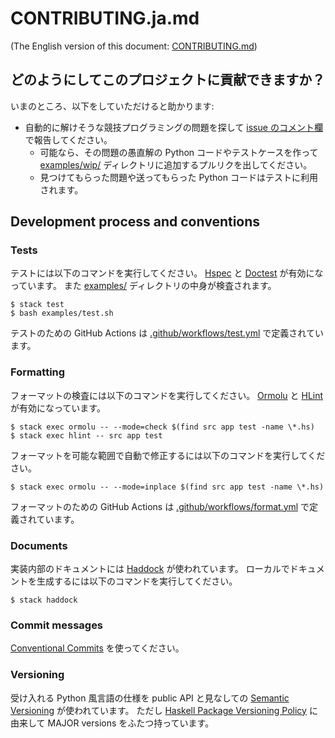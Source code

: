 # CONTRIBUTING.ja.md

(The English version of this document: [CONTRIBUTING.md](https://github.com/kmyk/Jikka/blob/master/CONTRIBUTING.md))

## どのようにしてこのプロジェクトに貢献できますか？

いまのところ、以下をしていただけると助かります:

- 自動的に解けそうな競技プログラミングの問題を探して [issue のコメント欄](https://github.com/kmyk/Jikka/issues/25)で報告してください。
  - 可能なら、その問題の愚直解の Python コードやテストケースを作って [examples/wip/](https://github.com/kmyk/Jikka/tree/master/examples/wip) ディレクトリに追加するプルリクを出してください。
  - 見つけてもらった問題や送ってもらった Python コードはテストに利用されます。

## Development process and conventions

### Tests

テストには以下のコマンドを実行してください。
[Hspec](https://hspec.github.io/) と [Doctest](https://hackage.haskell.org/package/doctest) が有効になっています。
また [examples/](https://github.com/kmyk/Jikka/tree/master/examples) ディレクトリの中身が検査されます。

```console
$ stack test
$ bash examples/test.sh
```

テストのための GitHub Actions は [.github/workflows/test.yml](https://github.com/kmyk/Jikka/blob/master/.github/workflows/test.yml) で定義されています。

### Formatting

フォーマットの検査には以下のコマンドを実行してください。
[Ormolu](https://github.com/tweag/ormolu) と [HLint](https://github.com/ndmitchell/hlint) が有効になっています。

```console
$ stack exec ormolu -- --mode=check $(find src app test -name \*.hs)
$ stack exec hlint -- src app test
```

フォーマットを可能な範囲で自動で修正するには以下のコマンドを実行してください。

```console
$ stack exec ormolu -- --mode=inplace $(find src app test -name \*.hs)
```

フォーマットのための GitHub Actions は [.github/workflows/format.yml](https://github.com/kmyk/Jikka/blob/master/.github/workflows/format.yml) で定義されています。

### Documents

実装内部のドキュメントには [Haddock](https://www.haskell.org/haddock/) が使われています。
ローカルでドキュメントを生成するには以下のコマンドを実行してください。

```console
$ stack haddock
```

### Commit messages

[Conventional Commits](https://www.conventionalcommits.org/ja/v1.0.0/) を使ってください。

### Versioning

受け入れる Python 風言語の仕様を public API と見なしての [Semantic Versioning](https://semver.org/lang/ja/) が使われています。
ただし [Haskell Package Versioning Policy](https://pvp.haskell.org/) に由来して MAJOR versions をふたつ持っています。
